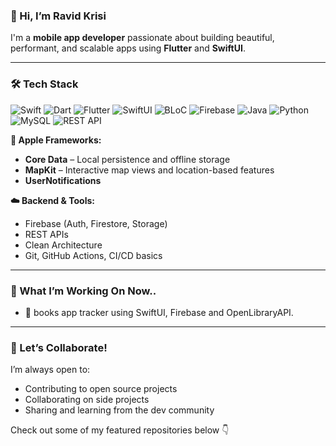 ### 👋 Hi, I’m Ravid Krisi 

I'm a **mobile app developer** passionate about building beautiful, performant, and scalable apps using **Flutter** and **SwiftUI**. 


---

### 🛠 Tech Stack
![Swift](https://img.shields.io/badge/Swift-FA7343?logo=swift&logoColor=white&style=for-the-badge)
![Dart](https://img.shields.io/badge/Dart-0175C2?logo=dart&logoColor=white&style=for-the-badge)
![Flutter](https://img.shields.io/badge/Flutter-02569B?logo=flutter&logoColor=white&style=for-the-badge)
![SwiftUI](https://img.shields.io/badge/SwiftUI-000000?logo=apple&logoColor=white&style=for-the-badge)
![BLoC](https://img.shields.io/badge/BLoC-52B6E2?style=for-the-badge)
![Firebase](https://img.shields.io/badge/Firebase-FFCA28?logo=firebase&logoColor=black&style=for-the-badge)
![Java](https://img.shields.io/badge/Java-007396?logo=java&logoColor=white&style=for-the-badge)
![Python](https://img.shields.io/badge/Python-3776AB?logo=python&logoColor=white&style=for-the-badge)
![MySQL](https://img.shields.io/badge/MySQL-4479A1?logo=mysql&logoColor=white&style=for-the-badge)
![REST API](https://img.shields.io/badge/REST%20API-000000?logo=api&logoColor=white&style=for-the-badge)



**🍎 Apple Frameworks:**
- **Core Data** – Local persistence and offline storage
- **MapKit** – Interactive map views and location-based features
- **UserNotifications**

**☁️ Backend & Tools:**
- Firebase (Auth, Firestore, Storage)
- REST APIs
- Clean Architecture
- Git, GitHub Actions, CI/CD basics

---

### 🚀 What I’m Working On Now..

- 📖 books app tracker using SwiftUI, Firebase and OpenLibraryAPI. 

---

### 🤝 Let’s Collaborate!

I’m always open to:
- Contributing to open source projects
- Collaborating on side projects
- Sharing and learning from the dev community

Check out some of my featured repositories below 👇  
